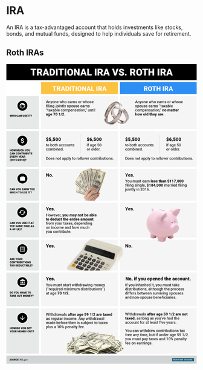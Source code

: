 # IRA

An IRA is a tax-advantaged account that holds investments like stocks, bonds, and mutual funds, designed to help individuals save for retirement.

## Roth IRAs

![vs](image.png)
